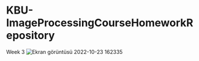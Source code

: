 # KBU-ImageProcessingCourseHomeworkRepository

Week 3
![Ekran görüntüsü 2022-10-23 162335](https://user-images.githubusercontent.com/58027395/197394771-b16236c4-221b-49a5-84cf-bd9a2624a2ef.jpg)


